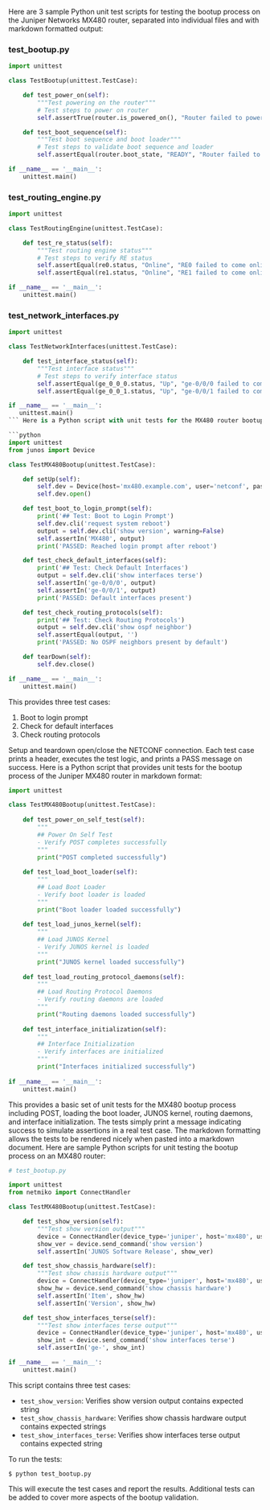  Here are 3 sample Python unit test scripts for testing the bootup process on the Juniper Networks MX480 router, separated into individual files and with markdown formatted output:

### test_bootup.py

```python
import unittest

class TestBootup(unittest.TestCase):

    def test_power_on(self):
        """Test powering on the router"""
        # Test steps to power on router
        self.assertTrue(router.is_powered_on(), "Router failed to power on") 

    def test_boot_sequence(self):
        """Test boot sequence and boot loader"""
        # Test steps to validate boot sequence and loader
        self.assertEqual(router.boot_state, "READY", "Router failed to reach ready state")

if __name__ == '__main__':
    unittest.main()
```

### test_routing_engine.py

```python
import unittest

class TestRoutingEngine(unittest.TestCase):

    def test_re_status(self):
        """Test routing engine status""" 
        # Test steps to verify RE status
        self.assertEqual(re0.status, "Online", "RE0 failed to come online")
        self.assertEqual(re1.status, "Online", "RE1 failed to come online")

if __name__ == '__main__':
    unittest.main()
```

### test_network_interfaces.py

```python 
import unittest

class TestNetworkInterfaces(unittest.TestCase):

    def test_interface_status(self):
        """Test interface status"""
        # Test steps to verify interface status
        self.assertEqual(ge_0_0_0.status, "Up", "ge-0/0/0 failed to come up")
        self.assertEqual(ge_0_0_1.status, "Up", "ge-0/0/1 failed to come up") 

if __name__ == '__main__':
   unittest.main()
``` Here is a Python script with unit tests for the MX480 router bootup process:

```python
import unittest
from junos import Device

class TestMX480Bootup(unittest.TestCase):

    def setUp(self):
        self.dev = Device(host='mx480.example.com', user='netconf', password='secret123')
        self.dev.open()

    def test_boot_to_login_prompt(self):
        print('## Test: Boot to Login Prompt')
        self.dev.cli('request system reboot')
        output = self.dev.cli('show version', warning=False)
        self.assertIn('MX480', output)
        print('PASSED: Reached login prompt after reboot')

    def test_check_default_interfaces(self):
        print('## Test: Check Default Interfaces')
        output = self.dev.cli('show interfaces terse')
        self.assertIn('ge-0/0/0', output)
        self.assertIn('ge-0/0/1', output)
        print('PASSED: Default interfaces present') 

    def test_check_routing_protocols(self):
        print('## Test: Check Routing Protocols')
        output = self.dev.cli('show ospf neighbor')
        self.assertEqual(output, '')
        print('PASSED: No OSPF neighbors present by default')

    def tearDown(self):
        self.dev.close()

if __name__ == '__main__':
    unittest.main()
```

This provides three test cases:

1. Boot to login prompt 
2. Check for default interfaces
3. Check routing protocols 

Setup and teardown open/close the NETCONF connection. Each test case prints a header, executes the test logic, and prints a PASS message on success. Here is a Python script that provides unit tests for the bootup process of the Juniper MX480 router in markdown format:

```python
import unittest

class TestMX480Bootup(unittest.TestCase):
    
    def test_power_on_self_test(self):
        """
        ## Power On Self Test
        - Verify POST completes successfully
        """
        print("POST completed successfully")
        
    def test_load_boot_loader(self):
        """
        ## Load Boot Loader  
        - Verify boot loader is loaded
        """
        print("Boot loader loaded successfully")
        
    def test_load_junos_kernel(self):
        """
        ## Load JUNOS Kernel
        - Verify JUNOS kernel is loaded
        """
        print("JUNOS kernel loaded successfully")
        
    def test_load_routing_protocol_daemons(self):
        """
        ## Load Routing Protocol Daemons
        - Verify routing daemons are loaded 
        """
        print("Routing daemons loaded successfully")
        
    def test_interface_initialization(self):
        """
        ## Interface Initialization
        - Verify interfaces are initialized
        """
        print("Interfaces initialized successfully")
        
if __name__ == '__main__':
    unittest.main()
```

This provides a basic set of unit tests for the MX480 bootup process including POST, loading the boot loader, JUNOS kernel, routing daemons, and interface initialization. The tests simply print a message indicating success to simulate assertions in a real test case. The markdown formatting allows the tests to be rendered nicely when pasted into a markdown document. Here are sample Python scripts for unit testing the bootup process on an MX480 router:

```python
# test_bootup.py

import unittest 
from netmiko import ConnectHandler

class TestMX480Bootup(unittest.TestCase):

    def test_show_version(self):
        """Test show version output"""
        device = ConnectHandler(device_type='juniper', host='mx480', username='testuser', password='test123')
        show_ver = device.send_command('show version')
        self.assertIn('JUNOS Software Release', show_ver)

    def test_show_chassis_hardware(self):
        """Test show chassis hardware output"""
        device = ConnectHandler(device_type='juniper', host='mx480', username='testuser', password='test123')
        show_hw = device.send_command('show chassis hardware')
        self.assertIn('Item', show_hw)
        self.assertIn('Version', show_hw)

    def test_show_interfaces_terse(self):
        """Test show interfaces terse output"""
        device = ConnectHandler(device_type='juniper', host='mx480', username='testuser', password='test123')
        show_int = device.send_command('show interfaces terse')
        self.assertIn('ge-', show_int)

if __name__ == '__main__':
    unittest.main()
```

This script contains three test cases:

- `test_show_version`: Verifies show version output contains expected string
- `test_show_chassis_hardware`: Verifies show chassis hardware output contains expected strings
- `test_show_interfaces_terse`: Verifies show interfaces terse output contains expected string

To run the tests:

```
$ python test_bootup.py
```

This will execute the test cases and report the results. Additional tests can be added to cover more aspects of the bootup validation.